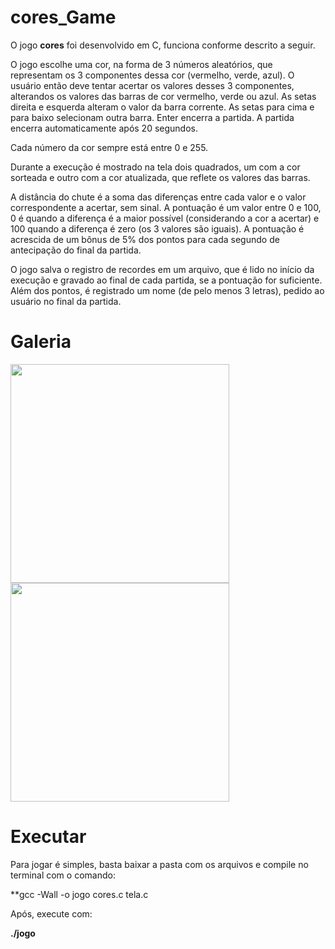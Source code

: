 # cores_Game

O jogo **cores** foi desenvolvido em C, funciona conforme descrito a seguir.

O jogo escolhe uma cor, na forma de 3 números aleatórios, que representam os 3 componentes dessa cor (vermelho, verde, azul). O usuário então deve tentar acertar os valores desses 3 componentes, alterandos os valores das barras de cor vermelho, verde ou azul. As setas direita e esquerda alteram o valor da barra corrente. As setas para cima e para baixo selecionam outra barra. Enter encerra a partida. A partida encerra automaticamente após 20 segundos.

Cada número da cor sempre está entre 0 e 255. 

Durante a execução é mostrado na tela dois quadrados, um com a cor sorteada e outro com a cor atualizada, que reflete os valores das barras.

A distância do chute é a soma das diferenças entre cada valor e o valor correspondente a acertar, sem sinal. A pontuação é um valor entre 0 e 100, 0 é quando a diferença é a maior possível (considerando a cor a acertar) e 100 quando a diferença é zero (os 3 valores são iguais). A pontuação é acrescida de um bônus de 5% dos pontos para cada segundo de antecipação do final da partida.

O jogo salva o registro de recordes em um arquivo, que é lido no início da execução e gravado ao final de cada partida, se a pontuação for suficiente. Além dos pontos, é registrado um nome (de pelo menos 3 letras), pedido ao usuário no final da partida.

# Galeria

<img src="https://github.com/JoaoVtrxx/cores_Game/assets/106991499/87b0ca30-26f6-46a2-b015-75f112a980ff" width="350" />
<img src="https://github.com/JoaoVtrxx/cores_Game/assets/106991499/528bfc7e-4034-43d9-b77c-415b7fc244e1" width="350" />

# Executar

Para jogar é simples, basta baixar a pasta com os arquivos e compile no terminal com o comando:

**gcc -Wall -o jogo cores.c tela.c 

Após, execute com:

**./jogo**
